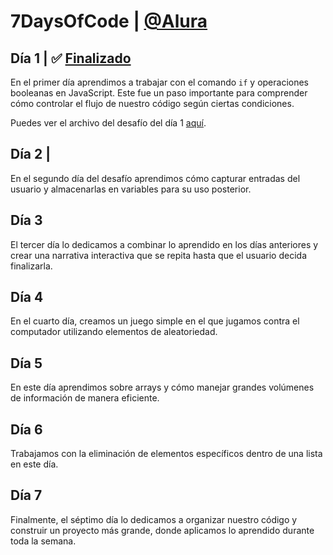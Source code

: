 # 7DaysOfCode | [@Alura](https://7daysofcode.io/)


## Día 1 | ✅ [Finalizado](https://github.com/maritza1818/-7DaysOfCode/blob/main/booleanday1.js)
En el primer día aprendimos a trabajar con el comando `if` y operaciones booleanas en JavaScript. Este fue un paso importante para comprender cómo controlar el flujo de nuestro código según ciertas condiciones.

Puedes ver el archivo del desafío del día 1 [aquí](https://github.com/maritza1818/-7DaysOfCode/blob/main/booleanday1.js).

## Día 2 | 
En el segundo día del desafío aprendimos cómo capturar entradas del usuario y almacenarlas en variables para su uso posterior.

## Día 3
El tercer día lo dedicamos a combinar lo aprendido en los días anteriores y crear una narrativa interactiva que se repita hasta que el usuario decida finalizarla.

## Día 4
En el cuarto día, creamos un juego simple en el que jugamos contra el computador utilizando elementos de aleatoriedad.

## Día 5
En este día aprendimos sobre arrays y cómo manejar grandes volúmenes de información de manera eficiente.

## Día 6
Trabajamos con la eliminación de elementos específicos dentro de una lista en este día.

## Día 7
Finalmente, el séptimo día lo dedicamos a organizar nuestro código y construir un proyecto más grande, donde aplicamos lo aprendido durante toda la semana.
